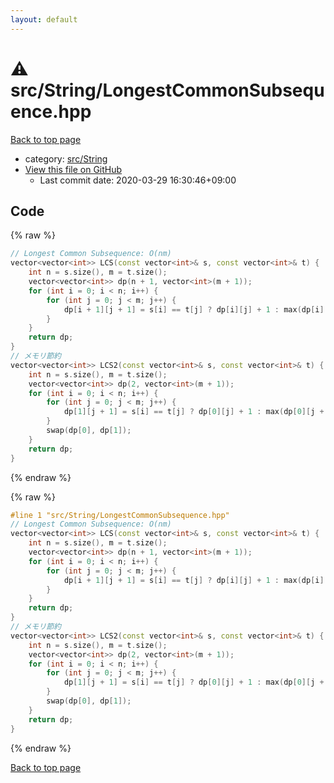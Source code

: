 ```yaml
---
layout: default
---
```


<!-- mathjax config similar to math.stackexchange -->
<script type="text/javascript" async
  src="https://cdnjs.cloudflare.com/ajax/libs/mathjax/2.7.5/MathJax.js?config=TeX-MML-AM_CHTML">
</script>
<script type="text/x-mathjax-config">
  MathJax.Hub.Config({
    TeX: { equationNumbers: { autoNumber: "AMS" }},
    tex2jax: {
      inlineMath: [ ['$','$'] ],
      processEscapes: true
    },
    "HTML-CSS": { matchFontHeight: false },
    displayAlign: "left",
    displayIndent: "2em"
  });
</script>

<script type="text/javascript" src="https://cdnjs.cloudflare.com/ajax/libs/jquery/3.4.1/jquery.min.js"></script>
<script src="https://cdn.jsdelivr.net/npm/jquery-balloon-js@1.1.2/jquery.balloon.min.js" integrity="sha256-ZEYs9VrgAeNuPvs15E39OsyOJaIkXEEt10fzxJ20+2I=" crossorigin="anonymous"></script>
<script type="text/javascript" src="../../../assets/js/copy-button.js"></script>
<link rel="stylesheet" href="../../../assets/css/copy-button.css" />


# :warning: src/String/LongestCommonSubsequence.hpp

<a href="../../../index.html">Back to top page</a>

* category: <a href="../../../index.html#ac276d2326c527c8c7dbcbb63d85c6c7">src/String</a>
* <a href="{{ site.github.repository_url }}/blob/master/src/String/LongestCommonSubsequence.hpp">View this file on GitHub</a>
    - Last commit date: 2020-03-29 16:30:46+09:00




## Code

<a id="unbundled"></a>
{% raw %}
```cpp
// Longest Common Subsequence: O(nm)
vector<vector<int>> LCS(const vector<int>& s, const vector<int>& t) {
    int n = s.size(), m = t.size();
    vector<vector<int>> dp(n + 1, vector<int>(m + 1));
    for (int i = 0; i < n; i++) {
        for (int j = 0; j < m; j++) {
            dp[i + 1][j + 1] = s[i] == t[j] ? dp[i][j] + 1 : max(dp[i][j + 1], dp[i + 1][j]);
        }
    }
    return dp;
}
// メモリ節約
vector<vector<int>> LCS2(const vector<int>& s, const vector<int>& t) {
    int n = s.size(), m = t.size();
    vector<vector<int>> dp(2, vector<int>(m + 1));
    for (int i = 0; i < n; i++) {
        for (int j = 0; j < m; j++) {
            dp[1][j + 1] = s[i] == t[j] ? dp[0][j] + 1 : max(dp[0][j + 1], dp[1][j]);
        }
        swap(dp[0], dp[1]);
    }
    return dp;
}

```
{% endraw %}

<a id="bundled"></a>
{% raw %}
```cpp
#line 1 "src/String/LongestCommonSubsequence.hpp"
// Longest Common Subsequence: O(nm)
vector<vector<int>> LCS(const vector<int>& s, const vector<int>& t) {
    int n = s.size(), m = t.size();
    vector<vector<int>> dp(n + 1, vector<int>(m + 1));
    for (int i = 0; i < n; i++) {
        for (int j = 0; j < m; j++) {
            dp[i + 1][j + 1] = s[i] == t[j] ? dp[i][j] + 1 : max(dp[i][j + 1], dp[i + 1][j]);
        }
    }
    return dp;
}
// メモリ節約
vector<vector<int>> LCS2(const vector<int>& s, const vector<int>& t) {
    int n = s.size(), m = t.size();
    vector<vector<int>> dp(2, vector<int>(m + 1));
    for (int i = 0; i < n; i++) {
        for (int j = 0; j < m; j++) {
            dp[1][j + 1] = s[i] == t[j] ? dp[0][j] + 1 : max(dp[0][j + 1], dp[1][j]);
        }
        swap(dp[0], dp[1]);
    }
    return dp;
}

```
{% endraw %}

<a href="../../../index.html">Back to top page</a>

